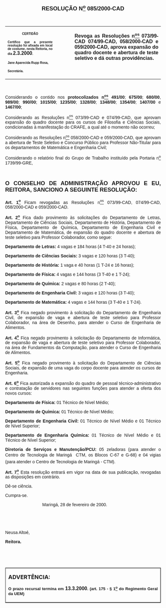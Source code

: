 <BODY LINK="#0000ff" VLINK="#800080">

<B><FONT FACE="Arial" SIZE=4><P ALIGN="CENTER">RESOLU&Ccedil;&Atilde;O N<U><SUP>o</U></SUP> 085/2000-CAD</P>
</B></FONT><FONT FACE="Arial"><P>&nbsp;</P></FONT>
<TABLE CELLSPACING=0 BORDER=0 CELLPADDING=7 WIDTH=621>
<TR><TD WIDTH="32%" VALIGN="TOP">
<P ALIGN="CENTER"><B><FONT FACE="Arial" SIZE=1>CERTID&Atilde;O</P>
<P ALIGN="JUSTIFY">Certifico que a presente resolu&ccedil;&atilde;o foi afixada em local de costume, nesta Reitoria, no dia </FONT><FONT FACE="Arial">2.3.2000</FONT><FONT FACE="Arial" SIZE=1>.</P>
<P ALIGN="JUSTIFY">Jane Aparecida Rupp Rosa,</P>
<P ALIGN="JUSTIFY">Secret&aacute;ria.</B></FONT></TD>
<TD WIDTH="11%" VALIGN="TOP">
<P>&nbsp;</TD>
<TD WIDTH="58%" VALIGN="TOP">
<B><FONT FACE="Arial"><P ALIGN="JUSTIFY">Revoga as Resolu&ccedil;&otilde;es n<U><SUP>os</U></SUP> 073/99-CAD 074/99-CAD, 058/2000-CAD e 059/2000-CAD, aprova expans&atilde;o do quadro docente e abertura de teste seletivo e d&aacute; outras provid&ecirc;ncias.</B></FONT></TD>
</TR>
</TABLE>

<FONT FACE="Arial"><P ALIGN="JUSTIFY">&nbsp;</P>
<P ALIGN="JUSTIFY">&#9;Considerando o contido nos <B>protocolizados n<U><SUP>os</U></SUP> 491/00</B>;<B> 675/00</B>;<B> 680/00</B>,<B> 989/00</B>;<B> 990/00</B>;<B> 1015/00</B>;<B> 1235/00</B>;<B> 1328/00</B>; <B>1348/00</B>;<B> 1354/00</B>; <B>1407/00 </B>e<B> 1467/00</B>;</P>
<P ALIGN="JUSTIFY">&#9;Considerando as Resolu&ccedil;&otilde;es n<U><SUP>os</U></SUP> 073/99-CAD e 074/99-CAD, que aprovam expans&atilde;o do quadro docente para os cursos de Filosofia e Ci&ecirc;ncias Sociais, condicionadas &agrave; manifesta&ccedil;&atilde;o do CRAFE, a qual at&eacute; o momento n&atilde;o ocorreu;</P>
<P ALIGN="JUSTIFY">&#9;Considerando as Resolu&ccedil;&otilde;es n<U><SUP>os</U></SUP> 058/2000-CAD e 059/2000-CAD, que aprovam a abertura de Teste Seletivo e Concurso P&uacute;blico para Professor N&atilde;o-Titular para os departamentos de Matem&aacute;tica e Engenharia Civil;</P>
<P ALIGN="JUSTIFY">&#9;Considerando o relat&oacute;rio final do Grupo de Trabalho institu&iacute;do pela Portaria n<U><SUP>o</U></SUP> 1739/99-GRE,</P>
<P ALIGN="JUSTIFY">&nbsp;</P>
</FONT><B><FONT FACE="Arial" SIZE=4><P ALIGN="JUSTIFY">O CONSELHO DE ADMINISTRA&Ccedil;&Atilde;O APROVOU E EU, REITORA, SANCIONO A SEGUINTE RESOLU&Ccedil;&Atilde;O:</P>
</FONT><FONT FACE="Arial"><P ALIGN="JUSTIFY">&#9;Art. 1<U><SUP>o</B></U></SUP> Ficam revogadas as Resolu&ccedil;&otilde;es n<U><SUP>os</U></SUP> 073/99-CAD, 074/99-CAD, 058/2000-CAD e 059/2000-CAD.</P>
<B><P ALIGN="JUSTIFY">&#9;Art. 2<U><SUP>o</B></U></SUP> Fica dado provimento &agrave;s solicita&ccedil;&otilde;es do Departamento de Letras, Departamento de Ci&ecirc;ncias Sociais, Departamento de Hist&oacute;ria, Departamento de F&iacute;sica, Departamento de Qu&iacute;mica, Departamento de Engenharia Civil e Departamento de Matem&aacute;tica, de expans&atilde;o do quadro docente e abertura de teste seletivo para Professor Colaborador, como segue:</P>
<P ALIGN="JUSTIFY">&#9;<B>Departamento de Letras:</B> 4 vagas e 184 horas (4 T-40 e 24 horas);</P>
<P ALIGN="JUSTIFY">&#9;<B>Departamento de Ci&ecirc;ncias Sociais:</B> 3 vagas e 120 horas (3 T-40);</P>
<P ALIGN="JUSTIFY">&#9;<B>Departamento de Hist&oacute;ria:</B> 1 vaga e 40 horas (1 T-24 e 16 horas);</P>
<P ALIGN="JUSTIFY">&#9;<B>Departamento de F&iacute;sica:</B> 4 vagas e 144 horas (3 T-40 e 1 T-24);</P>
<B><P ALIGN="JUSTIFY">Departamento de Qu&iacute;mica:</B> 2 vagas e 80 horas (2 T-40);</P>
<B><P ALIGN="JUSTIFY">Departamento de Engenharia Civil:</B> 3 vagas e 120 horas (3 T-40);</P>
<B><P ALIGN="JUSTIFY">Departamento de Matem&aacute;tica:</B> 4 vagas e 144 horas (3 T-40 e 1 T-24).</P>
<P ALIGN="JUSTIFY">&#9;<B>Art. 3<U><SUP>o</B></U></SUP> Fica negado provimento &agrave; solicita&ccedil;&atilde;o do Departamento de Engenharia Civil, de expans&atilde;o de vaga e abertura de teste seletivo para Professor Colaborador, na &aacute;rea de Desenho, para atender o Curso de Engenharia de Alimentos.</P>
<P ALIGN="JUSTIFY">&#9;<B>Art. 4<U><SUP>o</B></U></SUP> Fica negado provimento &agrave; solicita&ccedil;&atilde;o do Departamento de Inform&aacute;tica, de expans&atilde;o de vaga e abertura de teste seletivo para Professor Colaborador, na &aacute;rea de Fundamentos da Computa&ccedil;&atilde;o, para atender o Curso de Engenharia de Alimentos.</P>
<P ALIGN="JUSTIFY">&#9;<B>Art. 5<U><SUP>o</B></U></SUP> Fica negado provimento &agrave; solicita&ccedil;&atilde;o do Departamento de Ci&ecirc;ncias Sociais, de expans&atilde;o de uma vaga do corpo docente para atender os cursos de Engenharia.</P>
<B><P ALIGN="JUSTIFY">&#9;Art. 6<U><SUP>o</B></U></SUP> Fica autorizada a expans&atilde;o do quadro de pessoal t&eacute;cnico-administrativo e contrata&ccedil;&atilde;o de servidores nas seguintes fun&ccedil;&otilde;es para atender a oferta dos novos cursos:</P>
<P ALIGN="JUSTIFY">&#9;<B>Departamento de F&iacute;sica:</B> 01 T&eacute;cnico de N&iacute;vel M&eacute;dio;</P>
<P ALIGN="JUSTIFY">&#9;<B>Departamento de Qu&iacute;mica:</B> 01 T&eacute;cnico de N&iacute;vel M&eacute;dio;</P>
<P ALIGN="JUSTIFY">&#9;<B>Departamento de Engenharia Civil:</B> 01 T&eacute;cnico de N&iacute;vel M&eacute;dio e 01 T&eacute;cnico de N&iacute;vel Superior;</P>
<P ALIGN="JUSTIFY">&#9;<B>Departamento de Engenharia Qu&iacute;mica:</B> 01 T&eacute;cnico de N&iacute;vel M&eacute;dio e 01 T&eacute;cnico de N&iacute;vel Superior;</P>
<B><P ALIGN="JUSTIFY">&#9;Diretoria de Servi&ccedil;os e Manuten&ccedil;&atilde;o/PCU: </B>05 zeladoras (para atender o Centro de Tecnologia de Maring&aacute;  CTM, os Blocos C-67 e G-68) e 04 vigias (para atender o Centro de Tecnologia de Maring&aacute; - CTM).</P>
<B><P ALIGN="JUSTIFY">&#9;Art. 7<U><SUP>o</B></U></SUP> Esta resolu&ccedil;&atilde;o entrar&aacute; em vigor na data de sua publica&ccedil;&atilde;o, revogadas as disposi&ccedil;&otilde;es em contr&aacute;rio.</P>
<P ALIGN="JUSTIFY">&#9;D&ecirc;-se ci&ecirc;ncia.</P>
<P ALIGN="JUSTIFY">&#9;Cumpra-se.</P><DIR>
<DIR>
<DIR>

<P ALIGN="JUSTIFY">&#9;&#9;&#9;Maring&aacute;, 28 de fevereiro de 2000.</P>
<P ALIGN="JUSTIFY">&nbsp;</P>
<P ALIGN="JUSTIFY">&nbsp;</P></DIR>
</DIR>
</DIR>

<P ALIGN="JUSTIFY">&#9;&#9;&#9;&#9;Neusa Alto&eacute;,</P>
<P ALIGN="JUSTIFY">&#9;&#9;&#9;&#9;<B>Reitora.</P>
<P ALIGN="JUSTIFY">&nbsp;</P>
<P ALIGN="JUSTIFY">&nbsp;</P></B></FONT>
<TABLE BORDER CELLSPACING=1 CELLPADDING=4 WIDTH=212>
<TR><TD VALIGN="TOP">
<P><B><FONT SIZE=4>ADVERT&Ecirc;NCIA:</P>
</FONT><FONT FACE="Arial" SIZE=2><P ALIGN="JUSTIFY">O prazo recursal termina em </FONT><FONT FACE="Arial">13.3.2000</FONT><FONT FACE="Arial" SIZE=2>. (art. 175 - § 1<U><SUP>o</U></SUP> do Regimento Geral da UEM)</B></FONT></TD>
</TR>
</TABLE>

</BODY>
